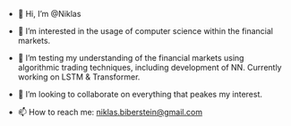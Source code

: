 - 👋 Hi, I’m @Niklas

- 👀 I’m interested in the usage of computer science within the financial markets.
- :rocket: I’m testing my understanding of the financial markets using algorithmic trading techniques,
  including development of NN. Currently working on LSTM & Transformer.
  
- 💞️ I’m looking to collaborate on everything that peakes my interest.
- 📫 How to reach me: niklas.biberstein@gmail.com

<!---
Niklas216/Niklas216 is a ✨ special ✨ repository because its `README.md` (this file) appears on your GitHub profile.
You can click the Preview link to take a look at your changes.
--->
